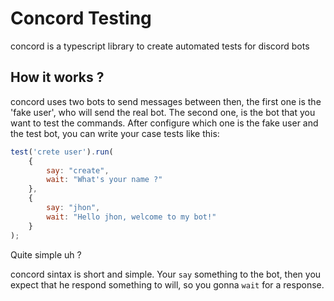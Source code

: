 # Concord Testing

concord is a typescript library to create automated tests for discord bots

## How it works ?

concord uses two bots to send messages between then, the first one is the 'fake user', who will send the real bot.
The second one, is the bot that you want to test the commands. After configure which one is the fake user and the test bot,
you can write your case tests like this:

```js
test('crete user').run(
    {
        say: "create",
        wait: "What's your name ?"
    }, 
    {
        say: "jhon",
        wait: "Hello jhon, welcome to my bot!"
    }
);
```

Quite simple uh ?

concord sintax is short and simple. Your `say` something to the bot, then you expect that he respond something to will,
so you gonna `wait` for a response.
